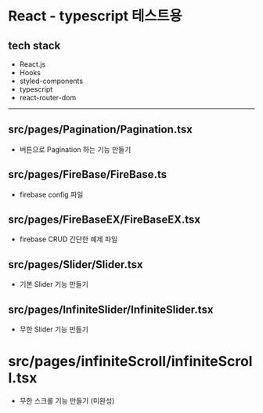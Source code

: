 # React - typescript 테스트용

## tech stack
- React.js
- Hooks
- styled-components
- typescript
- react-router-dom

---

## src/pages/Pagination/Pagination.tsx
- 버튼으로 Pagination 하는 기능 만들기

## src/pages/FireBase/FireBase.ts
- firebase config 파일

## src/pages/FireBaseEX/FireBaseEX.tsx
- firebase CRUD 간단한 예제 파일

## src/pages/Slider/Slider.tsx
- 기본 Slider 기능 만들기

## src/pages/InfiniteSlider/InfiniteSlider.tsx
- 무한 Slider 기능 만들기

# src/pages/infiniteScroll/infiniteScroll.tsx
- 무한 스크롤 기능 만들기 (미완성)
